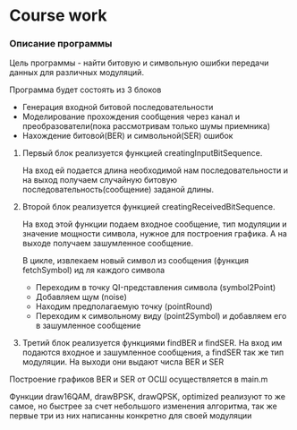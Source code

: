 ﻿# Course work

### Описание программы

Цель программы - найти битовую и символьную ошибки передачи данных для различных модуляций.

Программа будет состоять из 3 блоков
  - Генерация входной битовой последовательности
  - Моделирование прохождения сообщения через канал и преобразователи(пока рассмотривам только шумы приемника)
  - Нахождение битовой(BER) и символьной(SER) ошибок

1. Первый блок реализуется функцией creatingInputBitSequence. 

   На вход ей подается длина необходимой нам последовательности и на выход получаем случайную 
   битовую последовательность(сообщение) заданой длины.



1. Второй блок реализуется функцией creatingReceivedBitSequence. 

   На вход этой функции подаем входное сообщение, тип модуляции и значение мощности символа, нужное для построения графика.
   А на выходе получаем зашумленное сообщение.

   В цикле, извлекаем новый символ из сообщения (функция fetchSymbol) ид ля каждого символа
     - Переходим в точку QI-представления символа (symbol2Point)
     - Добавляем щум (noise)
     - Находим предполагаемую точку (pointRound)
     - Переходим к символьному виду (point2Symbol) и добавляем его в зашумленное сообщение

1. Третий блок реализуется функциями findBER и findSER. На вход им подаются входное и зашумленное сообщения, а findSER так 
же тип модуляции. На выходи они выдают числа BER и SER

Построение графиков BER и SER от ОСШ осуществляется в main.m

Функции draw16QAM, drawBPSK, drawQPSK, optimized реализуют то же самое, но быстрее за счет небольшого изменения алгоритма,
так же первые три из них написанны конкретно для своей модуляции